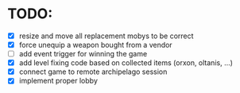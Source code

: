 # TODO:

- [x] resize and move all replacement mobys to be correct
- [x] force unequip a weapon bought from a vendor
- [ ] add event trigger for winning the game
- [x] add level fixing code based on collected items (orxon, oltanis, ...)
- [x] connect game to remote archipelago session
- [x] implement proper lobby